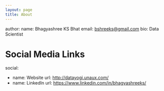```yaml
---
layout: page
title: About
---
```


author:
  name: Bhagyashree KS Bhat
  email: bshreeks@gmail.com
  bio: Data Scientist

# Social Media Links
social:
  - name: Website
    url: http://datayogi.unaux.com/
  - name: LinkedIn
    url: https://www.linkedin.com/in/bhagyashreeks/
